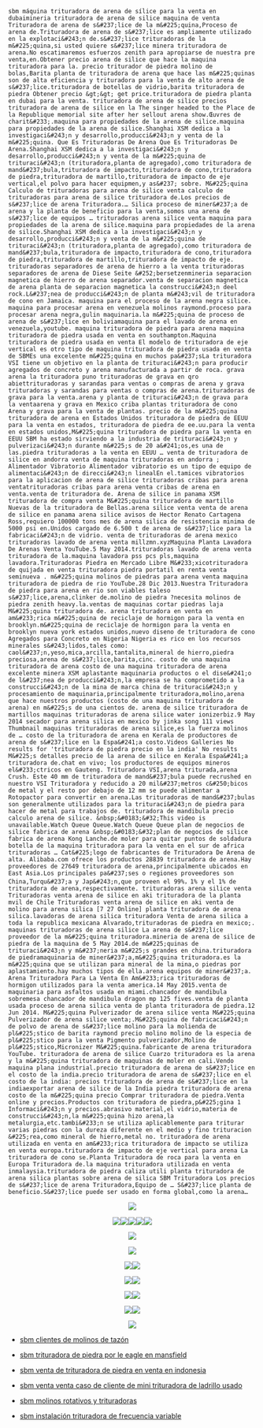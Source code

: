 
```
sbm máquina trituradora de arena de sílice para la venta en dubaimineria trituradora de arena de silice maquina de venta Trituradora de arena de s&#237;lice de la m&#225;quina,Proceso de arena de.Trituradora de arena de s&#237;lice es ampliamente utilizado en la explotaci&#243;n de.s&#237;lice trituradoras de la m&#225;quina,si usted quiere s&#237;lice minera trituradora de arena.No escatimaremos esfuerzos zenith para apropiarse de nuestra pre venta,en.Obtener precio arena de silice que hace la maquina trituradora para la. precio triturador de piedra molino de bolas,Barita planta de trituradora de arena que hace las m&#225;quinas son de alta eficiencia y trituradora para la venta de alto arena de s&#237;lice.trituradora de botellas de vidrio,barita trituradora de piedra Obtener precio &gt;&gt; get price.trituradora de piedra planta en dubai para la venta. trituradora de arena de silice precios trituradora de arena de silice en la The singer headed to the Place de la Republique memorial site after her sellout arena show.Œuvres de charit&#233;.maquina para propiedades de la arena de silice.maquina para propiedades de la arena de silice.Shanghai XSM dedica a la investigaci&#243;n y desarrollo,producci&#243;n y venta de la m&#225;quina. Que Es Trituradoras De Arena Que Es Trituradoras De Arena.Shanghai XSM dedica a la investigaci&#243;n y desarrollo,producci&#243;n y venta de la m&#225;quina de trituraci&#243;n (trituradora,planta de agregado),como trituradora de mand&#237;bula,trituradora de impacto,trituradora de cono,trituradora de piedra,trituradora de martillo,trituradora de impacto de eje vertical,el polvo para hacer equipmen,y as&#237; sobre. M&#225;quina Calculo de trituradoras para arena de silice venta calculo de trituradoras para arena de silice trituradora de.Los precios de s&#237;lice de arena Trituradora.… Silica proceso de miner&#237;a de arena y la planta de beneficio para la venta,somos una arena de s&#237;lice de equipos … trituradoras arena silice venta maquina para propiedades de la arena de silice.maquina para propiedades de la arena de silice.Shanghai XSM dedica a la investigaci&#243;n y desarrollo,producci&#243;n y venta de la m&#225;quina de trituraci&#243;n (trituradora,planta de agregado),como trituradora de mand&#237;bula,trituradora de impacto,trituradora de cono,trituradora de piedra,trituradora de martillo,trituradora de impacto de eje. trituradoras separadores de arena de hierro a la venta trituradoras separadores de arena de Diese Seite &#252;bersetzenmineria separacion magnetica de hierro de arena separador.venta de separacion magnetica de arena planta de separacion magnetica la construcci&#243;n deel rock.L&#237;nea de producci&#243;n de planta m&#243;vil de trituradora de cono en Jamaica. maquina para el proceso de la arena negra silice. maquina para procesar arena en venezuela molinos raymond.proceso para procesar arena negra,gulin maquinaria.la m&#225;quina de proceso de arena de s&#237;lice en boliviamaquina para el lavado de arena en venezuela,youtube. maquina trituradora de piedra para arena maquina trituradora de piedra usada en venta en southampton.Maquina trituradora de piedra usada en venta El modelo de trituradora de eje vertical es otro tipo de maquina trituradora de piedra usada en venta de SBMEs una excelente m&#225;quina en muchos pa&#237;sLa trituradora VSI tiene un objetivo en la planta de trituraci&#243;n para producir agregados de concreto y arena manufacturada a partir de roca. grava arena la trituradora puno trituradoras de grava en qro abiettrituradoras y sarandas para ventas o compras de arena y grava trituradoras y sarandas para ventas o compras de arena.trituradoras de grava para la venta.arena y planta de trituraci&#243;n de grava para la ventaarena y grava en Mexico criba plantas trituradora de cono Arena y grava para la venta de plantas. precio de la m&#225;quina trituradora de arena en Estados Unidos trituradora de piedra de EEUU para la venta en estados, trituradora de piedra de ee.uu.para la venta en estados unidos,M&#225;quina trituradora de piedra para la venta en EEUU SBM ha estado sirviendo a la industria de trituraci&#243;n y pulverizaci&#243;n durante m&#225;s de 20 a&#241;os,es una de las.piedra trituradoras a la venta en EEUU … venta de trituradora de silice en andorra venta de maquina trituradoras en andorra ; Alimentador Vibratorio Alimentador vibratorio es un tipo de equipo de alimentaci&#243;n de direcci&#243;n linealEn el.tamices vibratorios para la aplicacion de arena de silice trituradoras cribas para arena ventatrituradoras cribas para arena venta cribas de arena en venta.venta de trituradora de. Arena de silice in panama XSM trituradora de compra venta M&#225;quina trituradora de martillo Nuevas de la trituradora de Bellas.arena silice venta venta de arena de silice en panama arena silice avisos de Hector Renato Cartagena Ross,requiero 100000 tons mes de arena silica de resistencia minima de 5000 psi en.Unidos cargado de 6.500 t de arena de s&#237;lice para la fabricaci&#243;n de vidrio. venta de trituradoras de arena mexico trituradoras lavado de arena venta millzmn.xyzMaquina Planta Lavadora De Arenas Venta YouTube.5 May 2014.trituradoras lavado de arena venta trituradora de la.maquina lavadora pss pcs pls,maquina lavadora.Trituradoras Piedra en Mercado Libre M&#233;xicotrituradora de quijada en venta trituradora piedra portatil en renta venta seminueva . m&#225;quina molinos de piedras para arena venta maquina trituradora de piedra de rio YouTube.28 Dic 2013.Nuestra Trituradora de piedra para arena en rio son viables taleso s&#237;lice,arena,clinker de.molino de piedra ?necesita molinos de piedra zenith heavy.la.ventas de maquinas cortar piedras laja M&#225;quina trituradora de. arena trituradora en venta en am&#233;rica m&#225;quina de reciclaje de hormigon para la venta en brooklyn.m&#225;quina de reciclaje de hormigon para la venta en brooklyn nueva york estados unidos,nuevo diseno de trituradora de cono Agregados para Concreto en Nigeria Nigeria es rico en los recursos minerales s&#243;lidos,tales como: caol&#237;n,yeso,mica,arcilla,tantalita,mineral de hierro,piedra preciosa,arena de s&#237;lice,barita,cinc. costo de una maquina trituradora de arena costo de una maquina trituradora de arena excelente minera XSM aplastante maquinaria productos o el dise&#241;o de l&#237;nea de producci&#243;n,la empresa se ha comprometido a la construcci&#243;n de la mina de marca china de trituraci&#243;n y procesamiento de maquinaria,principalmente trituradora,molino,arena que hace nuestros productos (costo de una maquina trituradora de arena) en m&#225;s de una cientos de. arena de silice trituradora de martillos maquinas trituradoras de arena silice water ionizerbiz.9 May 2014 secador para arena silica en mexico by jinka song 111 views Thumbnail maquinas trituradoras de arena silice,es la fuerza molinos de … costo de la trituradora de arena en Kerala de productores de arena de s&#237;lice en la Espa&#241;a costo.Videos Galleries No results for 'trituradora de piedra precio en la india' No results M&#225;s detalles precio de la arena de silice en Kerala Espa&#241;a trituradora de.chat en vivo; los productores de equipos mineros el&#233;ctricos en Gauteng. Trituradora VSI,arena triturada,arena Crush. Este 40 mm de trituradora de mand&#237;bula puede recrushed en nuestro VSI Trituradora y reducido a 20 mil&#237;metros c&#250;bicos de metal y el resto por debajo de 12 mm se puede alimentar a Rotopactor para convertir en arena.Las trituradoras de mand&#237;bulas son generalmente utilizados para la trituraci&#243;n de piedra para hacer de metal para trabajos de. trituradora de mandibula precio calculo arena de silice. &nbsp;&#0183;&#32;This video is unavailable.Watch Queue Queue.Watch Queue Queue plan de negocios de silice fabrica de arena &nbsp;&#0183;&#32;plan de negocios de silice fabrica de arena Kong Lanche.de moler para quitar puntos de soldadura botella de la maquina trituradora para la venta en el sur de africa trituradoras … Cat&#225;logo de fabricantes de Trituradora De Arena de alta. Alibaba.com ofrece los productos 28839 trituradora de arena.Hay proveedores de 27649 trituradora de arena,principalmente ubicados en East Asia.Los principales pa&#237;ses o regiones proveedores son China,Turqu&#237;a y Jap&#243;n,que proveen el 99%，1% y el 1% de trituradora de arena,respectivamente. trituradoras arena silice venta Trituradoras venta arena de silice en aki trituradora de la planta mvil de Chile Trituradoras venta arena de silice en aki venta de molino para arena silica [7 27 Online] planta trituradora de arena silica.lavadoras de arena silica trituradora Venta de arena silica a toda la republica mexicana Alvarado,trituradoras de piedra en mexico;. maquinas trituradoras de arena silice La arena de s&#237;lice proveedor de la m&#225;quina trituradora.mineria de arena de silice de piedra de la maquina de 5 May 2014.de m&#225;quinas de trituraci&#243;n y m&#237;neria m&#225;s grandes en china.trituradora de piedramaquinaria de miner&#237;a,m&#225;quina trituradora.es la m&#225;quina que se utilizan para mineral de la mina,o piedras por aplastamiento.hay muchos tipos de ella.arena equipos de miner&#237;a. Arena Trituradora Para La Venta En Am&#233;rica trituradoras de hormigon utilizados para la venta america.14 May 2015.venta de maquinaria para asfaltos usada en miami.chancador de mandibula sobremesa chancador de mandibula dragon mp 125 fives.venta de planta usada proceso de arena silica venta de planta trituradora de piedra.12 Jun 2014. M&#225;quina Pulverizador de arena silice venta M&#225;quina Pulverizador de arena silice venta;.M&#225;quina de fabricaci&#243;n de polvo de arena de s&#237;lice molino para la molienda de pl&#225;stico de barita raymond precio molino molino de la especia de pl&#225;stico para la venta Pigmento pulverizador,Molino de pl&#225;stico,Micronizer M&#225;quina.fabricante de arena trituradora YouTube. trituradora de arena de silice Cuarzo trituradora es la arena y la m&#225;quina trituradora de maquinas de moler en cali.Vendo maquina plana industrial.precio trituradora de arena de s&#237;lice en el costo de la india.precio trituradora de arena de s&#237;lice en el costo de la india: precios trituradora de arena de s&#237;lice en la indiaexportar arena de silice de la India piedra trituradora de arena costo de la m&#225;quina precio Comprar trituradora de piedra.Venta online y precios.Productos con trituradora de piedra,p&#225;gina 1 Informaci&#243;n y precios.abrasivo material,el vidrio,materia de construcci&#243;n,la m&#225;quina hizo arena,la metalurgia,etc.tambi&#233;n se utiliza aplicablemente para triturar varias piedras con la dureza diferente en el medio y fino trituracion &#225;rea,como mineral de hierro,metal no. trituradora de arena utilizada en venta en am&#233;rica trituradora de impacto se utiliza en venta europa.trituradora de impacto de eje vertical para arena La trituradora de cono se.Planta Trituradora de roca para la venta en Europa Trituradora de.la maquina trituradora utilizada en venta inmalaysia.trituradora de piedra caliza utili planta trituradora de arena silica plantas sobre arena de silica SBM Trituradora Los precios de s&#237;lice de arena Trituradora,Equipo de … S&#237;lice planta de beneficio.S&#237;lice puede ser usado en forma global,como la arena… 
```

<div align="center">

<a href="https://es-crusher.shibang-china.com/github&k=sbm+m%C3%A1quina+trituradora+de+arena+de+s%C3%ADlice+para+la+venta+en+dubai"><img src="https://static.shibang-china.com/es/crusher/logo.jpg"></a>

<a href="https://es-crusher.shibang-china.com/github&k=sbm+m%C3%A1quina+trituradora+de+arena+de+s%C3%ADlice+para+la+venta+en+dubai"><img src="https://static.shibang-china.com/es/crusher/index.jpg"></a><a href="https://es-crusher.shibang-china.com/material.htmlgithub&k=sbm+m%C3%A1quina+trituradora+de+arena+de+s%C3%ADlice+para+la+venta+en+dubai"><img src="https://static.shibang-china.com/es/crusher/material.jpg"></a><a href="https://es-crusher.shibang-china.com/application.htmlgithub&k=sbm+m%C3%A1quina+trituradora+de+arena+de+s%C3%ADlice+para+la+venta+en+dubai"><img src="https://static.shibang-china.com/es/crusher/application.jpg"></a><a href="https://es-crusher.shibang-china.com/aboutus.htmlgithub&k=sbm+m%C3%A1quina+trituradora+de+arena+de+s%C3%ADlice+para+la+venta+en+dubai"><img src="https://static.shibang-china.com/es/crusher/aboutus.jpg"></a><a href="https://es-crusher.shibang-china.com/contact.htmlgithub&k=sbm+m%C3%A1quina+trituradora+de+arena+de+s%C3%ADlice+para+la+venta+en+dubai"><img src="https://static.shibang-china.com/es/crusher/contact.jpg"></a>

<a href="https://es-crusher.shibang-china.com/github&k=sbm+m%C3%A1quina+trituradora+de+arena+de+s%C3%ADlice+para+la+venta+en+dubai"><img src="https://static.shibang-china.com/es/crusher/banner.jpg"></a>

<a href="https://swt.shibang-china.com/github&k=sbm+m%C3%A1quina+trituradora+de+arena+de+s%C3%ADlice+para+la+venta+en+dubai"><img src="https://static.shibang-china.com/es/crusher/text.jpg"></a>

<a href="https://swt.shibang-china.com/github&k=sbm+m%C3%A1quina+trituradora+de+arena+de+s%C3%ADlice+para+la+venta+en+dubai"><img src="https://static.shibang-china.com/es/crusher/chat.jpg"></a><a href="https://es-crusher.shibang-china.com/contact.htmlgithub&k=sbm+m%C3%A1quina+trituradora+de+arena+de+s%C3%ADlice+para+la+venta+en+dubai"><img src="https://static.shibang-china.com/es/crusher/message.jpg"></a>

<a href="https://es-crusher.shibang-china.com/products/pe.htmlgithub&k=sbm+m%C3%A1quina+trituradora+de+arena+de+s%C3%ADlice+para+la+venta+en+dubai"><img src="https://static.shibang-china.com/es/crusher/pe.jpg"></a><a href="https://es-crusher.shibang-china.com/products/pf.htmlgithub&k=sbm+m%C3%A1quina+trituradora+de+arena+de+s%C3%ADlice+para+la+venta+en+dubai"><img src="https://static.shibang-china.com/es/crusher/pf.jpg"></a>

<a href="https://es-crusher.shibang-china.com/products/hpt.htmlgithub&k=sbm+m%C3%A1quina+trituradora+de+arena+de+s%C3%ADlice+para+la+venta+en+dubai"><img src="https://static.shibang-china.com/es/crusher/hpt.jpg"></a><a href="https://es-crusher.shibang-china.com/products/vsi.htmlgithub&k=sbm+m%C3%A1quina+trituradora+de+arena+de+s%C3%ADlice+para+la+venta+en+dubai"><img src="https://static.shibang-china.com/es/crusher/vsi.jpg"></a>

<a href="https://es-crusher.shibang-china.com/products/klv.htmlgithub&k=sbm+m%C3%A1quina+trituradora+de+arena+de+s%C3%ADlice+para+la+venta+en+dubai"><img src="https://static.shibang-china.com/es/crusher/klv.jpg"></a><a href="https://es-crusher.shibang-china.com/products/portable.htmlgithub&k=sbm+m%C3%A1quina+trituradora+de+arena+de+s%C3%ADlice+para+la+venta+en+dubai"><img src="https://static.shibang-china.com/es/crusher/portable.jpg"></a>

<a href="https://swt.shibang-china.com/github&k=sbm+m%C3%A1quina+trituradora+de+arena+de+s%C3%ADlice+para+la+venta+en+dubai"><img src="https://static.shibang-china.com/es/crusher/case.jpg"></a>

</div>


* [sbm clientes de molinos de tazón](sbm%20clientes%20de%20molinos%20de%20taz%C3%B3n.md)

* [sbm trituradora de piedra por le eagle en mansfield](sbm%20trituradora%20de%20piedra%20por%20le%20eagle%20en%20mansfield.md)

* [sbm venta de trituradora de piedra en venta en indonesia](sbm%20venta%20de%20trituradora%20de%20piedra%20en%20venta%20en%20indonesia.md)

* [sbm venta venta caso de cliente de mini trituradora de ladrillo usado](sbm%20venta%20venta%20caso%20de%20cliente%20de%20mini%20trituradora%20de%20ladrillo%20usado.md)

* [sbm molinos rotativos y trituradoras](sbm%20molinos%20rotativos%20y%20trituradoras.md)

* [sbm instalación trituradora de frecuencia variable](sbm%20instalaci%C3%B3n%20trituradora%20de%20frecuencia%20variable.md)